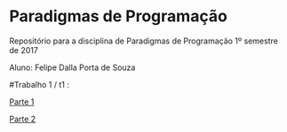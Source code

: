 # Paradigmas de Programação
Repositório para a disciplina de Paradigmas de Programação
1º semestre de 2017

Aluno: Felipe Dalla Porta de Souza

#Trabalho 1 / t1 :

[Parte 1](t1/t1parte1.py)

[Parte 2](t1/t1parte2.py)
